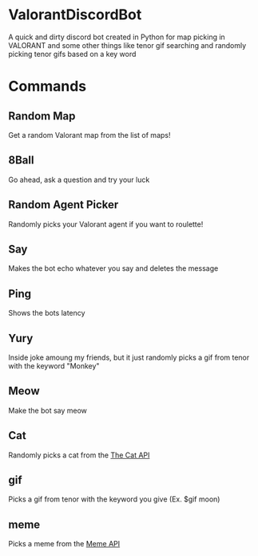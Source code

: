 # ValorantDiscordBot
A quick and dirty discord bot created in Python for map picking in VALORANT and some other things like tenor gif searching and randomly picking tenor gifs based on a key word

# Commands #
## Random Map ##
Get a random Valorant map from the list of maps!

## 8Ball ##
Go ahead, ask a question and try your luck

## Random Agent Picker ##
Randomly picks your Valorant agent if you want to roulette!

## Say ##
Makes the bot echo whatever you say and deletes the message

## Ping ##
Shows the bots latency

## Yury ##
Inside joke amoung my friends, but it just randomly picks a gif from tenor with the keyword "Monkey"

## Meow ##
Make the bot say meow

## Cat ##
Randomly picks a cat from the [The Cat API](https://thecatapi.com/)

## gif ##
Picks a gif from tenor with the keyword you give (Ex. $gif moon)

## meme ##
Picks a meme from the [Meme API](https://meme-api.herokuapp.com/gimme)
